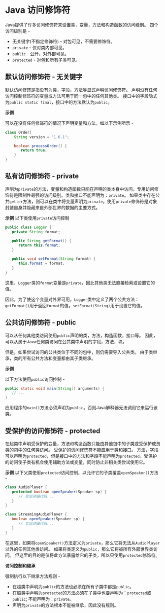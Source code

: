 # Java 访问修饰符

Java提供了许多访问修饰符来设置类，变量，方法和构造函数的访问级别。 四个访问级别是 - 

- 无关键字(不指定修饰符) - 对包可见，不需要修饰符。
- `private` - 仅对类内部可见。
- `public` - 公开，对外部可见。
- `protected` - 对包和所有子类可见。

## 默认访问修饰符 - 无关键字

默认访问修饰是指没有为类，字段，方法等显式声明访问修饰符。
声明没有任何访问控制修饰符的变量或方法可用于同一包中的任何其他类。 接口中的字段隐式为`public static final`，接口中的方法默认为`public`。

**示例**

可以在没有任何修饰符的情况下声明变量和方法，如以下示例所示 - 

```java
class Order{
    String version = "1.0.1";

    boolean processOrder() {
       return true;
    }
}
```

## 私有访问修饰符 - private

声明为`private`的方法，变量和构造函数只能在声明的类本身中访问。专用访问修饰符是限制性最强的访问级别。类和接口不能声明为：`private`。
如果类中存在公共`getter`方法，则可以在类中将变量声明为`private`。使用`private`修饰符是对象封装自身并隐藏来自外部世界的数据的主要方式。

**示例**
以下类使用`private`访问控制

```java
public class Logger {
   private String format;

   public String getFormat() {
      return this.format;
   }

   public void setFormat(String format) {
      this.format = format;
   }
}
```

这里，`Logger`类的`format`变量是`private`，因此其他类无法直接检索或设置它的值。

因此，为了使这个变量对外界可用，`Logger`类中定义了两个公共方法：`getFormat()`用于返回`format`的值，`setFormat(String)`用于设置它的值。

## 公共访问修饰符 - public

可以从任何其他类访问使用`public`声明的类，方法，构造函数，接口等。 因此，可以从属于Java任何类访问在公共类中声明的字段，方法，块。

但是，如果尝试访问的公共类位于不同的包中，则仍需要导入公共类。 由于类继承，类的所有公共方法和变量都由其子类继承。

**示例**

以下方法使用`public`访问控制 - 

```java
public static void main(String[] arguments) {
   // ...
}
```

应用程序的`main()`方法必须声明为`public`。否则Java解释器无法调用它来运行该类。

## 受保护的访问修饰符 - protected

在超类中声明受保护的变量，方法和构造函数只能由其他包中的子类或受保护成员类的包中的任何类访问。
受保护的访问修饰符不能应用于类和接口。 方法，字段可以声明为`protected`，但是接口中的方法和字段不能声明为`protected`。受保护的访问使子类有机会使用辅助方法或变量，同时防止非相关类尝试使用它。

**示例**
以下父类使用`protected`访问控制，以允许它的子类覆盖`openSpeaker()`方法 - 

```java
class AudioPlayer {
   protected boolean openSpeaker(Speaker sp) {
      // 实现详细代码...
   }
}

class StreamingAudioPlayer {
   boolean openSpeaker(Speaker sp) {
      // 实现详细代码...
   }
}
```

在这里，如果将`openSpeaker()`方法定义为`private`，那么它将无法从`AudioPlayer`以外的任何其他类访问。 如果将类定义为`public`，那么它将被所有外部世界类访问。 但这里的目的是仅将此方法暴露给它的子类，所以只使用`protected`修饰符。

**访问控制和继承**

强制执行以下继承方法规则 - 

- 在超类中声明为`public`的方法也必须在所有子类中都是`public`。
- 在超类中声明为`protected`的方法必须在子类中也要声明为：`protected`或`public`; 不能声明为：`private`。
- 声明为`private`的方法根本不能被继承，因此没有规则。